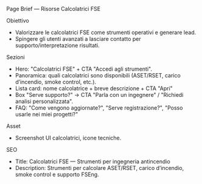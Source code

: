 Page Brief — Risorse Calcolatrici FSE

Obiettivo
- Valorizzare le calcolatrici FSE come strumenti operativi e generare lead.
- Spingere gli utenti avanzati a lasciare contatto per supporto/interpretazione risultati.

Sezioni
- Hero: "Calcolatrici FSE" + CTA "Accedi agli strumenti".
- Panoramica: quali calcolatrici sono disponibili (ASET/RSET, carico d’incendio, smoke control, etc.).
- Lista card: nome calcolatrice + breve descrizione + CTA "Apri"
- Box "Serve supporto?" → CTA "Parla con un ingegnere" / "Richiedi analisi personalizzata".
- FAQ: "Come vengono aggiornate?", "Serve registrazione?", "Posso usarle nei miei progetti?"

Asset
- Screenshot UI calcolatrici, icone tecniche.

SEO
- Title: Calcolatrici FSE — Strumenti per ingegneria antincendio
- Description: Strumenti per calcolare ASET/RSET, carico d’incendio, smoke control e supporto FSEng.


